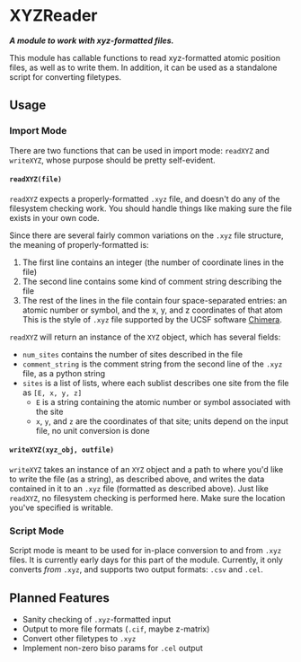 # XYZReader

***A module to work with xyz-formatted files.***

This module has callable functions to read xyz-formatted atomic position files, as well as to write them.  In addition, it can be used as a standalone script for converting filetypes.

## Usage

### Import Mode

There are two functions that can be used in import mode: `readXYZ` and `writeXYZ`, whose purpose should be pretty self-evident.

#### `readXYZ(file)`
`readXYZ` expects a properly-formatted `.xyz` file, and doesn't do any of the filesystem checking work.  You should handle things like making sure the file exists in your own code.

Since there are several fairly common variations on the `.xyz` file structure, the meaning of properly-formatted is:
1. The first line contains an integer (the number of coordinate lines in the file)
2. The second line contains some kind of comment string describing the file
3. The rest of the lines in the file contain four space-separated entries: an atomic number or symbol, and the x, y, and z coordinates of that atom
This is the style of `.xyz` file supported by the UCSF software [Chimera](https://www.cgl.ucsf.edu/chimera/docs/UsersGuide/xyz.html).

`readXYZ` will return an instance of the `XYZ` object, which has several fields:
* `num_sites` contains the number of sites described in the file
* `comment_string` is the comment string from the second line of the `.xyz` file, as a python string
* `sites` is a list of lists, where each sublist describes one site from the file as `[E, x, y, z]`
  * `E` is a string containing the atomic number or symbol associated with the site
  * `x`, `y`, and `z` are the coordinates of that site; units depend on the input file, no unit conversion is done
  
 #### `writeXYZ(xyz_obj, outfile)`
 `writeXYZ` takes an instance of an `XYZ` object and a path to where you'd like to write the file (as a string), as described above, and writes the data contained in it to an `.xyz` file (formatted as described above).  Just like `readXYZ`, no filesystem checking is performed here.  Make sure the location you've specified is writable.
 
 ### Script Mode
 Script mode is meant to be used for in-place conversion to and from `.xyz` files.  It is currently early days for this part of the module.  Currently, it only converts *from* `.xyz`, and supports two output formats: `.csv` and `.cel`.
 
 ## Planned Features
 * Sanity checking of `.xyz`-formatted input
 * Output to more file formats (`.cif`, maybe z-matrix)
 * Convert other filetypes to `.xyz`
 * Implement non-zero biso params for `.cel` output
